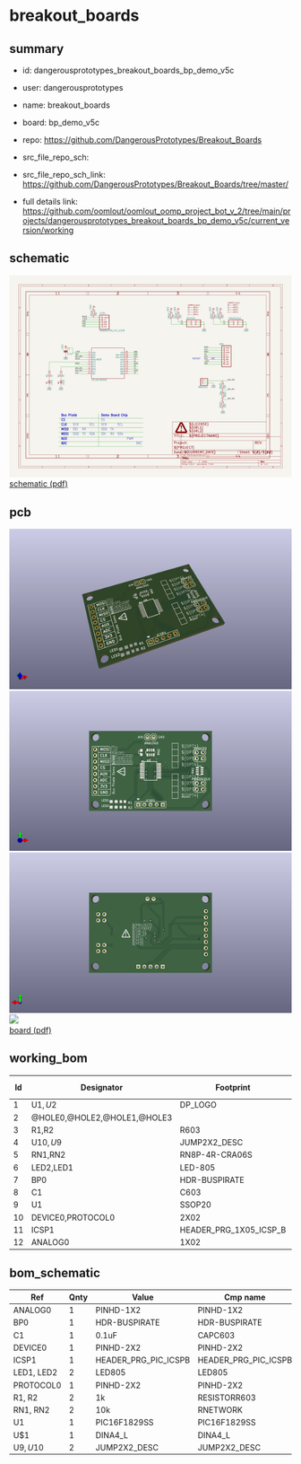 # breakout_boards
 
## summary 
* id: dangerousprototypes_breakout_boards_bp_demo_v5c
* user: dangerousprototypes
* name: breakout_boards
* board: bp_demo_v5c
* repo: https://github.com/DangerousPrototypes/Breakout_Boards



* src_file_repo_sch: 
* src_file_repo_sch_link: https://github.com/DangerousPrototypes/Breakout_Boards/tree/master/
* full details link: https://github.com/oomlout/oomlout_oomp_project_bot_v_2/tree/main/projects/dangerousprototypes_breakout_boards_bp_demo_v5c/current_version/working  

## schematic  
![](working_schematic_600.png)  
[schematic (pdf)](working_schematic.pdf) 






















## pcb  
![](working_3d_600.png) 
![](working_3d_front_600.png)  
![](working_3d_back_600.png)  
![](working_600.png)  
[board (pdf)](working.pdf)  

## working_bom
| Id | Designator | Footprint | Quantity | Designation | Supplier and ref |  | None | 
| --- | --- | --- | --- | --- | --- | --- | --- | 
| 1 | U$1,U$2 | DP_LOGO | 2 | DINA4_L |  |  | [''] | 
| 2 | @HOLE0,@HOLE2,@HOLE1,@HOLE3 |  | 4 |  |  |  | [''] | 
| 3 | R1,R2 | R603 | 2 | 1k |  |  | [''] | 
| 4 | U$10,U$9 | JUMP2X2_DESC | 2 | JUMP2X2_DESC |  |  | [''] | 
| 5 | RN1,RN2 | RN8P-4R-CRA06S | 2 | 10k |  |  | [''] | 
| 6 | LED2,LED1 | LED-805 | 2 |  |  |  | [''] | 
| 7 | BP0 | HDR-BUSPIRATE | 1 |  |  |  | [''] | 
| 8 | C1 | C603 | 1 | 0.1uF |  |  | [''] | 
| 9 | U1 | SSOP20 | 1 | PIC16F1829SS |  |  | [''] | 
| 10 | DEVICE0,PROTOCOL0 | 2X02 | 2 |  |  |  | [''] | 
| 11 | ICSP1 | HEADER_PRG_1X05_ICSP_B | 1 | HEADER_PRG_PIC_ICSPB |  |  | [''] | 
| 12 | ANALOG0 | 1X02 | 1 |  |  |  | [''] | 


## bom_schematic
| Ref | Qnty | Value | Cmp name | Footprint | Description | Vendor | DNP | 
| --- | --- | --- | --- | --- | --- | --- | --- | 
| ANALOG0 | 1 | PINHD-1X2 | PINHD-1X2 | working:1X02 |  |  |  | 
| BP0 | 1 | HDR-BUSPIRATE | HDR-BUSPIRATE | working:HDR-BUSPIRATE |  |  |  | 
| C1 | 1 | 0.1uF | CAPC603 | working:C603 |  |  |  | 
| DEVICE0 | 1 | PINHD-2X2 | PINHD-2X2 | working:2X02 |  |  |  | 
| ICSP1 | 1 | HEADER_PRG_PIC_ICSPB | HEADER_PRG_PIC_ICSPB | working:HEADER_PRG_1X05_ICSP_B |  |  |  | 
| LED1, LED2 | 2 | LED805 | LED805 | working:LED-805 |  |  |  | 
| PROTOCOL0 | 1 | PINHD-2X2 | PINHD-2X2 | working:2X02 |  |  |  | 
| R1, R2 | 2 | 1k | RESISTORR603 | working:R603 |  |  |  | 
| RN1, RN2 | 2 | 10k | RNETWORK | working:RN8P-4R-CRA06S |  |  |  | 
| U1 | 1 | PIC16F1829SS | PIC16F1829SS | working:SSOP20 |  |  |  | 
| U$1 | 1 | DINA4_L | DINA4_L | working:DP_LOGO |  |  |  | 
| U$9, U$10 | 2 | JUMP2X2_DESC | JUMP2X2_DESC | working:JUMP2X2_DESC |  |  |  | 



